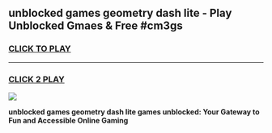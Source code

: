 
## unblocked games geometry dash lite - Play Unblocked Gmaes & Free #cm3gs
<h3>
<a href="https://news.freeplayer.one?title=unblocked_games_geometry_dash_lite&ref=26F">CLICK TO PLAY</a></h3>
<hr>

<h3>
<a href="https://news.freeplayer.one?title=unblocked_games_geometry_dash_lite&ref=26F">CLICK 2 PLAY</a>
  
</h3>

<a href="https://news.freeplayer.one?title=unblocked_games_geometry_dash_lite&ref=26F/"><img src="https://clearcache.store/games.png"></a>


**unblocked games geometry dash lite games unblocked: Your Gateway to Fun and Accessible Online Gaming**
